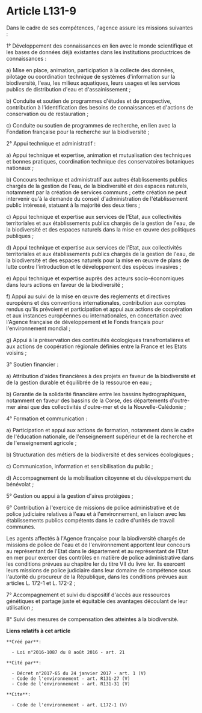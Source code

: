 # Article L131-9

Dans le cadre de ses compétences, l'agence assure les missions suivantes : 

1° Développement des connaissances en lien avec le monde scientifique et les bases de données déjà existantes dans les
institutions productrices de connaissances : 

a) Mise en place, animation, participation à la collecte des données, pilotage ou coordination technique de systèmes
d'information sur la biodiversité, l'eau, les milieux aquatiques, leurs usages et les services publics de distribution d'eau
et d'assainissement ; 

b) Conduite et soutien de programmes d'études et de prospective, contribution à l'identification des besoins de connaissances
et d'actions de conservation ou de restauration ; 

c) Conduite ou soutien de programmes de recherche, en lien avec la Fondation française pour la recherche sur la
biodiversité ; 

2° Appui technique et administratif : 

a) Appui technique et expertise, animation et mutualisation des techniques et bonnes pratiques, coordination technique des
conservatoires botaniques nationaux ; 

b) Concours technique et administratif aux autres établissements publics chargés de la gestion de l'eau, de la biodiversité
et des espaces naturels, notamment par la création de services communs ; cette création ne peut intervenir qu'à la demande du
conseil d'administration de l'établissement public intéressé, statuant à la majorité des deux tiers ; 

c) Appui technique et expertise aux services de l'Etat, aux collectivités territoriales et aux établissements publics chargés
de la gestion de l'eau, de la biodiversité et des espaces naturels dans la mise en œuvre des politiques publiques ; 

d) Appui technique et expertise aux services de l'Etat, aux collectivités territoriales et aux établissements publics chargés
de la gestion de l'eau, de la biodiversité et des espaces naturels pour la mise en œuvre de plans de lutte contre
l'introduction et le développement des espèces invasives ; 

e) Appui technique et expertise auprès des acteurs socio-économiques dans leurs actions en faveur de la biodiversité ; 

f) Appui au suivi de la mise en œuvre des règlements et directives européens et des conventions internationales, contribution
aux comptes rendus qu'ils prévoient et participation et appui aux actions de coopération et aux instances européennes ou
internationales, en concertation avec l'Agence française de développement et le Fonds français pour l'environnement
mondial ; 

g) Appui à la préservation des continuités écologiques transfrontalières et aux actions de coopération régionale définies
entre la France et les Etats voisins ; 

3° Soutien financier : 

a) Attribution d'aides financières à des projets en faveur de la biodiversité et de la gestion durable et équilibrée de la
ressource en eau ; 

b) Garantie de la solidarité financière entre les bassins hydrographiques, notamment en faveur des bassins de la Corse, des
départements d'outre-mer ainsi que des collectivités d'outre-mer et de la Nouvelle-Calédonie ; 

4° Formation et communication : 

a) Participation et appui aux actions de formation, notamment dans le cadre de l'éducation nationale, de l'enseignement
supérieur et de la recherche et de l'enseignement agricole ; 

b) Structuration des métiers de la biodiversité et des services écologiques ; 

c) Communication, information et sensibilisation du public ; 

d) Accompagnement de la mobilisation citoyenne et du développement du bénévolat ; 

5° Gestion ou appui à la gestion d'aires protégées ; 

6° Contribution à l'exercice de missions de police administrative et de police judiciaire relatives à l'eau et à
l'environnement, en liaison avec les établissements publics compétents dans le cadre d'unités de travail communes. 

Les agents affectés à l'Agence française pour la biodiversité chargés de missions de police de l'eau et de l'environnement
apportent leur concours au représentant de l'Etat dans le département et au représentant de l'Etat en mer pour exercer des
contrôles en matière de police administrative dans les conditions prévues au chapitre Ier du titre VII du livre Ier. Ils
exercent leurs missions de police judiciaire dans leur domaine de compétence sous l'autorité du procureur de la République,
dans les conditions prévues aux articles L. 172-1 et L. 172-2 ; 

7° Accompagnement et suivi du dispositif d'accès aux ressources génétiques et partage juste et équitable des avantages
découlant de leur utilisation ; 

8° Suivi des mesures de compensation des atteintes à la biodiversité.

**Liens relatifs à cet article**

	**Créé par**:

	  - Loi n°2016-1087 du 8 août 2016 - art. 21

	**Cité par**:

	  - Décret n°2017-65 du 24 janvier 2017 - art. 1 (V)
	  - Code de l'environnement - art. R131-27 (V)
	  - Code de l'environnement - art. R131-31 (V)

	**Cite**:

	  - Code de l'environnement - art. L172-1 (V)
